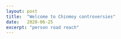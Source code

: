 ```yaml
---
layout: post
title:  "Welcome to Chinmoy controversies"
date:   2020-06-25
excerpt: "person road reach"
---
```

